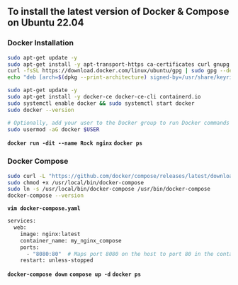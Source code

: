 ## To install the latest version of Docker & Compose on Ubuntu 22.04

### Docker Installation

```sh
sudo apt-get update -y
sudo apt-get install -y apt-transport-https ca-certificates curl gnupg lsb-release
curl -fsSL https://download.docker.com/linux/ubuntu/gpg | sudo gpg --dearmor -o /usr/share/keyrings/docker-archive-keyring.gpg
echo "deb [arch=$(dpkg --print-architecture) signed-by=/usr/share/keyrings/docker-archive-keyring.gpg] https://download.docker.com/linux/ubuntu $(lsb_release -cs) stable" | sudo tee /etc/apt/sources.list.d/docker.list > /dev/null

sudo apt-get update -y
sudo apt-get install -y docker-ce docker-ce-cli containerd.io
sudo systemctl enable docker && sudo systemctl start docker
sudo docker --version

# Optionally, add your user to the Docker group to run Docker commands without `sudo`
sudo usermod -aG docker $USER 
```
**`docker run -dit --name Rock nginx`**
**`docker ps `**


### Docker Compose

```sh
sudo curl -L "https://github.com/docker/compose/releases/latest/download/docker-compose-$(uname -s)-$(uname -m)" -o /usr/local/bin/docker-compose 
sudo chmod +x /usr/local/bin/docker-compose 
sudo ln -s /usr/local/bin/docker-compose /usr/bin/docker-compose 
docker-compose --version
```

**`vim docker-compose.yaml`**

```sh
services:
  web:
    image: nginx:latest
    container_name: my_nginx_compose
    ports:
      - "8080:80"  # Maps port 8080 on the host to port 80 in the container
    restart: unless-stopped
```

**`docker-compose down`**
**`compose up -d`**
**`docker ps`**

